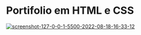 # Portifolio em HTML e CSS
<a href="https://ibb.co/syK9qDx"><img src="https://i.ibb.co/Bqy2B7W/screenshot-127-0-0-1-5500-2022-08-18-16-33-12.png" alt="screenshot-127-0-0-1-5500-2022-08-18-16-33-12" border="0"></a><br /><a target='_blank' href='https://pt-br.imgbb.com/'></a><br />
